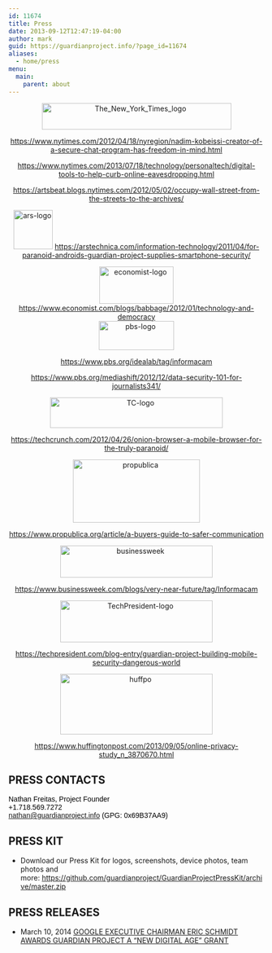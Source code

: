 ```yaml
---
id: 11674
title: Press
date: 2013-09-12T12:47:19-04:00
author: mark
guid: https://guardianproject.info/?page_id=11674
aliases:
  - home/press
menu:
  main:
    parent: about
---
```

<div style="text-align: center;">
<a href="https://www.nytimes.com/2013/07/18/technology/personaltech/digital-tools-to-help-curb-online-eavesdropping.html?pagewanted=all&_r=0"><img style="border: 0px none;" alt="The_New_York_Times_logo" src="https://guardianproject.info/wp-content/uploads/2013/09/The_New_York_Times_logo-300x44.png" width="373" height="52" /></a>

<a href="https://www.nytimes.com/2012/04/18/nyregion/nadim-kobeissi-creator-of-a-secure-chat-program-has-freedom-in-mind.html" target="_blank">https://www.nytimes.com/2012/04/18/nyregion/nadim-kobeissi-creator-of-a-secure-chat-program-has-freedom-in-mind.html</a>

<a href="https://www.nytimes.com/2013/07/18/technology/personaltech/digital-tools-to-help-curb-online-eavesdropping.html?pagewanted=all&_r=0" target="_blank">https://www.nytimes.com/2013/07/18/technology/personaltech/digital-tools-to-help-curb-online-eavesdropping.html</a>

<a href="https://artsbeat.blogs.nytimes.com/2012/05/02/occupy-wall-street-from-the-streets-to-the-archives/" target="_blank">https://artsbeat.blogs.nytimes.com/2012/05/02/occupy-wall-street-from-the-streets-to-the-archives/</a></p> 

<a href="https://arstechnica.com/information-technology/2011/04/for-paranoid-androids-guardian-project-supplies-smartphone-security/" target="_blank"><img style="border: 0px none;" alt="ars-logo" src="https://guardianproject.info/wp-content/uploads/2013/09/ars-logo-300x300.png" width="77" height="77" /></a>
<a href="https://arstechnica.com/information-technology/2011/04/for-paranoid-androids-guardian-project-supplies-smartphone-security/" target="_blank">https://arstechnica.com/information-technology/2011/04/for-paranoid-androids-guardian-project-supplies-smartphone-security/</a>

<a href="https://www.economist.com/blogs/babbage/2012/01/technology-and-democracy" target="_blank"><img class="aligncenter" alt="economist-logo" src="https://guardianproject.info/wp-content/uploads/2013/09/274178_ekonomist_orig.jpg" width="146" height="73" /></a>
<a href="https://www.economist.com/blogs/babbage/2012/01/technology-and-democracy" target="_blank">https://www.economist.com/blogs/babbage/2012/01/technology-and-democracy</a><br /> <a href="https://www.pbs.org/mediashift/2012/12/data-security-101-for-journalists341/" target="_blank"><img style="border: 0px none;" alt="pbs-logo" src="https://guardianproject.info/wp-content/uploads/2013/09/PBS_logo.png" width="148" height="57" /></a>

<a href="https://www.pbs.org/idealab/tag/informacam" target="_blank">https://www.pbs.org/idealab/tag/informacam</a>

<a href="https://www.pbs.org/mediashift/2012/12/data-security-101-for-journalists341/" target="_blank">https://www.pbs.org/mediashift/2012/12/data-security-101-for-journalists341/</a>

<a href="https://techcrunch.com/2012/04/26/onion-browser-a-mobile-browser-for-the-truly-paranoid/" target="_blank"><img style="border: 0px none;" alt="TC-logo" src="https://guardianproject.info/wp-content/uploads/2013/09/tc-techcrunch_logo-620x240.png" width="340" height="60" /></a>
  
<a href="https://techcrunch.com/2012/04/26/onion-browser-a-mobile-browser-for-the-truly-paranoid/" target="_blank">https://techcrunch.com/2012/04/26/onion-browser-a-mobile-browser-for-the-truly-paranoid/</a>
  
<a href="https://guardianproject.info/wp-content/uploads/2013/09/propublica.jpg"><img class="size-medium wp-image-11681 alignnone" alt="propublica" src="https://guardianproject.info/wp-content/uploads/2013/09/propublica.jpg" width="250" height="124" /></a>

<a href="https://www.propublica.org/article/a-buyers-guide-to-safer-communication" target="_blank">https://www.propublica.org/article/a-buyers-guide-to-safer-communication</a>

<a href="https://guardianproject.info/wp-content/uploads/2013/09/businessweek.jpg"><img class="size-medium wp-image-11679" alt="businessweek" src="https://guardianproject.info/wp-content/uploads/2013/09/businessweek-300x63.jpg" width="300" height="63" srcset="https://guardianproject.info/wp-content/uploads/2013/09/businessweek-300x63.jpg 300w, https://guardianproject.info/wp-content/uploads/2013/09/businessweek.jpg 456w" sizes="(max-width: 300px) 100vw, 300px" /></a>

<a href="https://www.businessweek.com/blogs/very-near-future/tag/Informacam" target="_blank">https://www.businessweek.com/blogs/very-near-future/tag/Informacam</a>

<a href="https://guardianproject.info/wp-content/uploads/2013/09/TechPresident-logo.jpg"><img class="size-medium wp-image-11682 alignnone" alt="TechPresident-logo" src="https://guardianproject.info/wp-content/uploads/2013/09/TechPresident-logo-300x82.jpg" width="300" height="82" srcset="https://guardianproject.info/wp-content/uploads/2013/09/TechPresident-logo-300x82.jpg 300w, https://guardianproject.info/wp-content/uploads/2013/09/TechPresident-logo.jpg 320w" sizes="(max-width: 300px) 100vw, 300px" /></a>

<a href="https://techpresident.com/blog-entry/guardian-project-building-mobile-security-dangerous-world" target="_blank">https://techpresident.com/blog-entry/guardian-project-building-mobile-security-dangerous-world</a>

<a href="https://guardianproject.info/wp-content/uploads/2013/09/huffpo.jpeg"><img class="size-medium wp-image-11680 alignnone" alt="huffpo" src="https://guardianproject.info/wp-content/uploads/2013/09/huffpo-300x119.jpeg" width="300" height="119" srcset="https://guardianproject.info/wp-content/uploads/2013/09/huffpo-300x119.jpeg 300w, https://guardianproject.info/wp-content/uploads/2013/09/huffpo.jpeg 311w" sizes="(max-width: 300px) 100vw, 300px" /></a>
  
<a href="https://www.huffingtonpost.com/2013/09/05/online-privacy-study_n_3870670.html" target="_blank">https://www.huffingtonpost.com/2013/09/05/online-privacy-study_n_3870670.html</a>
</div>


## PRESS CONTACTS

<span style="color: #000000;"><span style="font-family: Arial, serif;">Nathan Freitas, Project Founder<br /> </span></span><span style="color: #000000;"><span style="font-family: Arial, serif;">+1.718.569.7272<br /> </span></span><span style="color: #000000;"><span style="font-family: Arial, serif;"><a href="&#x6d;&#x61;&#105;lto&#x3a;&#x6e;&#x61;&#116;ha&#x6e;&#x40;&#x67;&#117;ar&#x64;&#x69;&#x61;&#110;pr&#x6f;&#x6a;&#x65;&#99;t.i&#x6e;&#x66;&#x6f;">n&#x61;&#x74;h&#x61;&#x6e;&#64;&#x67;&#x75;a&#114;&#x64;i&#97;&#x6e;p&#114;&#x6f;j&#101;&#x63;t.&#x69;&#x6e;f&#x6f;</a> (GPG: 0x69B37AA9)<br /></span></span>

## PRESS KIT

  * Download our Press Kit for logos, screenshots, device photos, team photos and more: <https://github.com/guardianproject/GuardianProjectPressKit/archive/master.zip>

## PRESS RELEASES

  * March 10, 2014 [GOOGLE EXECUTIVE CHAIRMAN ERIC SCHMIDT AWARDS GUARDIAN PROJECT A “NEW DIGITAL AGE” GRANT](https://docs.google.com/document/d/1kI6dV6nPSd1z3MkxSTMRT8P9DcFQ9uOiNFcUlGTjjXA/edit?usp=sharing)
  
